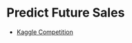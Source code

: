 # Predict Future Sales
- [Kaggle Competition](https://www.kaggle.com/c/competitive-data-science-predict-future-sales/overview)
